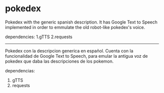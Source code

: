 # pokedex
Pokedex with the generic spanish description.
It has Google Text to Speech implemented in order to emmulate the old robot-like pokedex's voice.

dependencies:
1.gTTS
2.requests

-----------------------------------------------
Pokedex con la descripcion generica en español.
Cuenta con la funcionalidad de Google Text to Speech, para emular la antigua voz de pokedex que daba las descripciones de los pokemon. 

dependencias:
1. gTTS
2. requests

